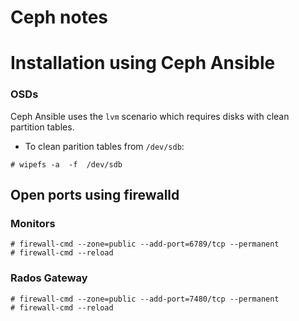 # Ceph notes

# Installation using Ceph Ansible

### OSDs

Ceph Ansible uses the `lvm` scenario which requires disks with clean partition tables.

* To clean parition tables from `/dev/sdb`:

```
# wipefs -a  -f  /dev/sdb
```

## Open ports using firewalld

### Monitors
```
# firewall-cmd --zone=public --add-port=6789/tcp --permanent
# firewall-cmd --reload
```

### Rados Gateway
```
# firewall-cmd --zone=public --add-port=7480/tcp --permanent
# firewall-cmd --reload
```
